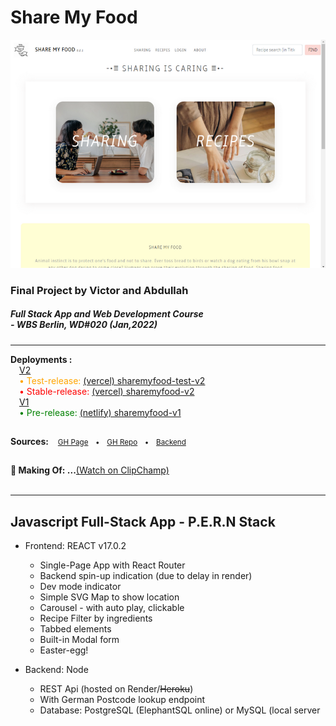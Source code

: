 # Share My Food

<a href="https://sharemyfood.vercel.app"><img src="./project-basics/Screenshot.png"></a>
<br />
<h3>Final Project by Victor and Abdullah</h3>
<h5><strong>Full Stack App and Web Development Course</strong>
<br />
- WBS Berlin, WD#020 (Jan,2022)</h5>
<hr />
<strong>Deployments :</strong>
<br />
&emsp;<u>V2</u>
<br />
&emsp;<span style="color: orange">• Test-release: <a href="https://sharemyfood-prerelease.vercel.app">(vercel) sharemyfood-test-v2</a></span>
<br />
&emsp;<span style="color: red">• Stable-release: <a href="https://sharemyfood.vercel.app">(vercel) sharemyfood-v2</a></span>
<br />
&emsp;<u>V1</u>
<br />
&emsp;<span style="color: green">• Pre-release: <a href="https://vrwgh-finalprojectwd020.netlify.app">(netlify) sharemyfood-v1</a></span>
<h2></h2>
<strong>Sources:</strong><small> &emsp;<a href="https://vrw-gh.github.io/final-project-wd020">GH Page</a>&emsp;•&emsp;<a href="https://github.com/vrw-GH/final-project-wd020">GH Repo</a>&emsp;•&emsp;<a href="https://vrw-gh.github.io/sharemyfood-backend/">Backend</a></small>
<br />
<h2></h2>
<strong>🎥 Making Of: ...</strong><a href="https://clipchamp.com/watch/mT0F1UjGS6m?utm_source=embed&utm_medium=embed&utm_campaign=watch" target="_blank">(Watch on ClipChamp)</a>
<br />
<object data="https://vrw-gh.github.io/final-project-wd020/project-basics/SMF-Presentation.mp4" width="400" height="300"></object>
<br />
<hr />
<h2>Javascript Full-Stack App - P.E.R.N Stack</h2>

- Frontend: REACT v17.0.2
  - Single-Page App with React Router
  - Backend spin-up indication (due to delay in render)
  - Dev mode indicator
  - Simple SVG Map to show location
  - Carousel - with auto play, clickable
  - Recipe Filter by ingredients
  - Tabbed elements
  - Built-in Modal form  
  - Easter-egg!

- Backend: Node
  - REST Api (hosted on Render/~~Heroku~~)
  - With German Postcode lookup endpoint
  - Database: PostgreSQL (ElephantSQL online) or MySQL (local server
<!-- - Other:
  - xxx -->
<object data="./project-basics/app-features.txt" width="100%" height="auto" style="margin: 0"></object>
